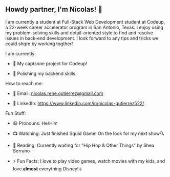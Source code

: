 ## Howdy partner, I'm Nicolas! 👋
I am currently a student at Full-Stack Web Development student at Codeup, a 22-week career accelerator program in San Antonio, Texas. I enjoy using my problem-solving skills and detail-oriented style to find and resolve issues in back-end development. I look forward to any tips and tricks we could shqre by working togther!

I am currently:

- 🔭 My captsone project for Codeup!

- 🌱 Polishing my backend skills

How to reach me:

- 📧 Email: nicolas.rene.gutierrez@gmail.com

- 👋 LinkedIn: https://www.linkedin.com/in/nicolas-gutierrez522/

Fun Stuff:

- 😃 Pronouns: He/Him

- 📺 Watching: Just finished Squid Game! On the look for my next show:mag:

- 📕 Reading: Currently waiting for "Hip Hop & Other Things" by Shea Serrano

- ⚡ Fun Facts: I love to play video games, watch movies with my kids, and love **almost** everything Disney!:sparkle:


<!--
**nicolasrgutierrez/nicolasrgutierrez** is a ✨ _special_ ✨ repository because its `README.md` (this file) appears on your GitHub profile.

Here are some ideas to get you started:

- 🔭 I’m currently working on ...
- 🌱 I’m currently learning ...
- 👯 I’m looking to collaborate on ...
- 🤔 I’m looking for help with ...
- 💬 Ask me about ...
- 📫 How to reach me: ...
- 😄 Pronouns: ...
- ⚡ Fun fact: ...
-->
